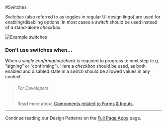 #Switches

*Switches* (also referred to as toggles in regular UI design lingo) are used for enabling/disabling options. In most cases a *switch* should be used instead of a stand-alone *checkbox*.

![Example switches](assets/img/ui-switches.gif)

### Don’t use switches when…

When a *single confirmation/check* is required to progress to next step (e.g. “signing” or “confirming”). Here a *checkbox* should be used, as both enabled and disabled state in a *switch* should be allowed values in any context.


> ###### For Developers
> Read more about [Components related to Forms & Inputs](//tradeshift.github.io/docs/#components/forms/).

------------------------------------------------------------------------
Continue reading our Design Patterns on the [Full Page Apps](//tradeshift.github.io/docs/#design/patterns/fullpage.html) page.
